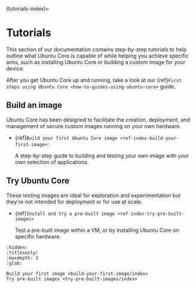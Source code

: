 (tutorials-index)=
# Tutorials

This section of our documentation contains step-by-step tutorials to help outline what Ubuntu Core is capable of while helping you achieve specific aims, such as installing Ubuntu Core or building a custom image for your device.

After you get Ubuntu Core up and running, take a look at our {ref}`First steps using Ubuntu Core <how-to-guides-using-ubuntu-core>` guide.

## Build an image

Ubuntu Core has been designed to facilitate the creation, deployment, and  management of secure custom images running on your own hardware. 


* {ref}`Build your first Ubuntu Core image <ref-index-build-your-first-image>`:

  A step-by-step guide to building and testing your own image with your own selection of applications.

## Try Ubuntu Core

These testing images are ideal for exploration  and experimentation but they're not intended for deployment or for use at scale.


* {ref}`Install and try a pre-built image <ref-index-try-pre-built-images>`

    Test a pre-built image within a VM, or by installing Ubuntu Core on specific hardware.

```{toctree}
:hidden:
:titlesonly:
:maxdepth: 2
:glob:

Build your first image <build-your-first-image/index>
Try pre-built images <try-pre-built-images/index>

